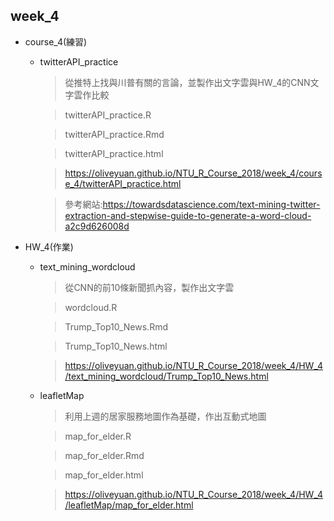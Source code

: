 ## week_4

* course_4(練習)
    - twitterAPI_practice
    
        > 從推特上找與川普有關的言論，並製作出文字雲與HW_4的CNN文字雲作比較
        
        > twitterAPI_practice.R
        
        > twitterAPI_practice.Rmd
        
        > twitterAPI_practice.html
        
        > https://oliveyuan.github.io/NTU_R_Course_2018/week_4/course_4/twitterAPI_practice.html
        
        > 參考網站:https://towardsdatascience.com/text-mining-twitter-extraction-and-stepwise-guide-to-generate-a-word-cloud-a2c9d626008d

* HW_4(作業)
    - text_mining_wordcloud 
    
        > 從CNN的前10條新聞抓內容，製作出文字雲
        
        > wordcloud.R
        
        > Trump_Top10_News.Rmd
        
        > Trump_Top10_News.html
        
        > https://oliveyuan.github.io/NTU_R_Course_2018/week_4/HW_4/text_mining_wordcloud/Trump_Top10_News.html
        

    - leafletMap
    
        > 利用上週的居家服務地圖作為基礎，作出互動式地圖
        
        > map_for_elder.R
        
        > map_for_elder.Rmd
        
        > map_for_elder.html
        
        > https://oliveyuan.github.io/NTU_R_Course_2018/week_4/HW_4/leafletMap/map_for_elder.html
